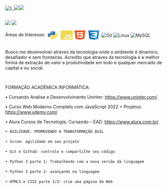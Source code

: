 <img alt="L" height="135" width="135" src="https://gifs.eco.br/wp-content/uploads/2022/07/gifs-do-l-de-death-note-32.gif" /><a href="https://github.com/ruDneyMesSias">
  <img height="135px" src="https://github-readme-stats.vercel.app/api?username=ruDneyMesSias&show_icons=true&theme=dark&include_all_commits=true&count_private=true"/><img height="135px" src="https://github-readme-stats.vercel.app/api/top-langs/?username=ruDneyMesSias&layout=compact&langs_count=7&theme=dark"/>
##
  
   </div>
   <a href = "https://mail.google.com/mail/u/0/#inbox"><img src="https://img.shields.io/badge/-Gmail-%23333?style=for-the-badge&logo=gmail&logoColor=white" target="_blank"></a>
    <a href="https://www.linkedin.com/in/rudney-messias-49b71aa4" target="_blank"><img src="https://img.shields.io/badge/-LinkedIn-%230077B5?style=for-the-badge&logo=linkedin&logoColor=white" target="_blank"></a> 
  
  Áreas de Interesse: 
  <img align="center" alt="Python" height="30" width="40" src="https://raw.githubusercontent.com/devicons/devicon/master/icons/python/python-original.svg" />
  <img align="center" alt="Js" height="30" width="40" src="https://raw.githubusercontent.com/devicons/devicon/master/icons/javascript/javascript-plain.svg" />
  <img align="center" alt="HTML" height="30" width="40" src="https://raw.githubusercontent.com/devicons/devicon/master/icons/html5/html5-original.svg" />
  <img align="center" alt="CSS" height="30" width="40" src="https://raw.githubusercontent.com/devicons/devicon/master/icons/css3/css3-original.svg" />
  <img align="center" alt="Git" height="30" width="40" src="https://cdn.jsdelivr.net/gh/devicons/devicon/icons/git/git-original.svg" />
  <img align="center" alt="Linux" height="30" width="40" src="https://cdn.jsdelivr.net/gh/devicons/devicon/icons/linux/linux-original.svg" />
  <img align="center" alt="MySQL" height="50" width="60" src="https://cdn.jsdelivr.net/gh/devicons/devicon/icons/mysql/mysql-original-wordmark.svg" />
##
  
  Busco me desenvolver atráves da tecnologia onde o ambiente é dinamico, desafiador e sem fronteiras. Acredito que atraves da tecnologia é a melhor forma 
  de extração de valor e produtividade em todo e qualquer mercado de capital e ou social. 

<br>
  
  FORMAÇÃO ACADÊMICA INFORMÁTICA:
  
 • Cursando Analise e Desenvolvimento Uninter:    https://www.uninter.com/
 
 • Curso Web Moderno Completo com JavaScript 2022 + Projetos: https://www.udemy.com/
  
 • Alura Cursos de Tecnologia, Cursando – EAD:    https://www.alura.com.br/
 
 
    • AGILIDADE: PROMOVENDO A TRANSFORMAÇÃO ÁGIL
    
    • Scrum: agilidade em seu projeto
  
    • Git e Github: controle e compartilhe seu código
  
    • Python 3 parte 1: Trabalhando com a nova versão da linguagem
  
    • Python 3 parte 2: avançando na linguagem
    
    • HTML5 e CSS3 parte 1/3: crie uma página da Web
  
 
